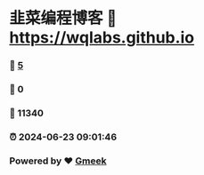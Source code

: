 # 韭菜编程博客 :link: https://wqlabs.github.io 
### :page_facing_up: [5](https://wqlabs.github.io/tag.html) 
### :speech_balloon: 0 
### :hibiscus: 11340 
### :alarm_clock: 2024-06-23 09:01:46 
### Powered by :heart: [Gmeek](https://github.com/Meekdai/Gmeek)

